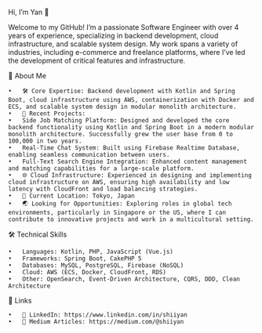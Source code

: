 Hi, I’m Yan 👋

Welcome to my GitHub! I’m a passionate Software Engineer with over 4 years of experience, specializing in backend development, cloud infrastructure, and scalable system design. My work spans a variety of industries, including e-commerce and freelance platforms, where I’ve led the development of critical features and infrastructure.

🚀 About Me

	•	🛠️ Core Expertise: Backend development with Kotlin and Spring Boot, cloud infrastructure using AWS, containerization with Docker and ECS, and scalable system design in modular monolith architecture.
	•	🎯 Recent Projects:
	•	Side Job Matching Platform: Designed and developed the core backend functionality using Kotlin and Spring Boot in a modern modular monolith architecture. Successfully grew the user base from 0 to 100,000 in two years.
	•	Real-Time Chat System: Built using Firebase Realtime Database, enabling seamless communication between users.
	•	Full-Text Search Engine Integration: Enhanced content management and matching capabilities for a large-scale platform.
	•	🌐 Cloud Infrastructure: Experienced in designing and implementing cloud infrastructure on AWS, ensuring high availability and low latency with CloudFront and load balancing strategies.
	•	📍 Current Location: Tokyo, Japan
	•	🌏 Looking for Opportunities: Exploring roles in global tech environments, particularly in Singapore or the US, where I can contribute to innovative projects and work in a multicultural setting.

🛠️ Technical Skills

	•	Languages: Kotlin, PHP, JavaScript (Vue.js)
	•	Frameworks: Spring Boot, CakePHP 5
	•	Databases: MySQL, PostgreSQL, Firebase (NoSQL)
	•	Cloud: AWS (ECS, Docker, CloudFront, RDS)
	•	Other: OpenSearch, Event-Driven Architecture, CQRS, DDD, Clean Architecture

🔗 Links

	•	💼 LinkedIn: https://www.linkedin.com/in/shiiyan
	•	📝 Medium Articles: https://medium.com/@shiiyan
